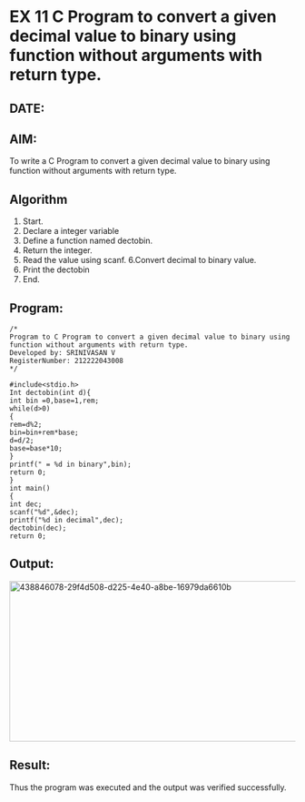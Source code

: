 # EX 11 C Program to convert a given decimal value to binary using function without arguments with return type.
## DATE:
## AIM:
To write a C Program to convert a given decimal value to binary using function without arguments with return type.

## Algorithm
1. Start.
2. Declare a integer variable
3. Define a function named dectobin.
4. Return the integer.
5. Read the value using scanf.
6.Convert decimal to binary value. 
7. Print the dectobin 
8. End.  

## Program:
```
/*
Program to C Program to convert a given decimal value to binary using function without arguments with return type.
Developed by: SRINIVASAN V
RegisterNumber: 212222043008
*/
```
```
#include<stdio.h>
Int dectobin(int d){
int bin =0,base=1,rem; 
while(d>0)
{
rem=d%2; 
bin=bin+rem*base; 
d=d/2; 
base=base*10;
}
printf(" = %d in binary",bin); 
return 0;
}
int main()
{
int dec; 
scanf("%d",&dec);
printf("%d in decimal",dec); 
dectobin(dec);
return 0;
```

## Output:
<img width="769" height="282" alt="438846078-29f4d508-d225-4e40-a8be-16979da6610b" src="https://github.com/user-attachments/assets/5e6f719f-80d9-4154-ac00-a50652adda3c" />



## Result:
Thus the program was executed and the output was verified successfully.

